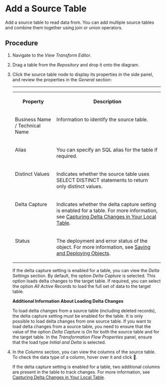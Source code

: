 <!-- loioec702fe3b1134f278c5c538b447b7435 -->

<link rel="stylesheet" type="text/css" href="../css/sap-icons.css"/>

# Add a Source Table

Add a source table to read data from. You can add multiple source tables and combine them together using join or union operators.



<a name="loioec702fe3b1134f278c5c538b447b7435__steps_xpb_dqj_lyb"/>

## Procedure

1.  Navigate to the *View Transform Editor*.

2.  Drag a table from the *Repository* and drop it onto the diagram.

3.  Click the source table node to display its properties in the side panel, and review the properties in the *General* section:

    ****


    <table>
    <tr>
    <th valign="top">

    Property


    
    </th>
    <th valign="top">

    Description


    
    </th>
    </tr>
    <tr>
    <td valign="top">
    
    Business Name / Technical Name


    
    </td>
    <td valign="top">
    
    Information to identify the source table.


    
    </td>
    </tr>
    <tr>
    <td valign="top">
    
    Alias


    
    </td>
    <td valign="top">
    
    You can specify an SQL alias for the table if required.


    
    </td>
    </tr>
    <tr>
    <td valign="top">
    
    Distinct Values


    
    </td>
    <td valign="top">
    
    Indicates whether the source table uses SELECT DISTINCT statements to return only distinct values.


    
    </td>
    </tr>
    <tr>
    <td valign="top">
    
    Delta Capture


    
    </td>
    <td valign="top">
    
    Indicates whether the delta capture setting is enabled for a table. For more information, see [Capturing Delta Changes in Your Local Table](capturing-delta-changes-in-your-local-table-154bdff.md).


    
    </td>
    </tr>
    <tr>
    <td valign="top">
    
    Status


    
    </td>
    <td valign="top">
    
    The deployment and error status of the object. For more information, see [Saving and Deploying Objects](../Creating-Finding-Sharing-Objects/saving-and-deploying-objects-7c0b560.md).


    
    </td>
    </tr>
    </table>
    
    If the delta capture setting is enabled for a table, you can view the *Delta Settings* section. By default, the option *Delta Capture* is selected. This option loads delta changes to the target table. If required, you can select the option *All Active Records* to load the full set of data to the target table.

    **Additional Information About Loading Delta Changes**

    To load delta changes from a source table \(including deleted records\), the delta capture setting must be enabled for the table. It is only possible to load delta changes from one source table. If you want to load delta changes from a source table, you need to ensure that the value of the option *Delta Capture* is *On* for both the source table and for the target table. In the *Transformation Flow Properties* panel, ensure that the load type *Initial and Delta* is selected.

4.  In the *Columns* section, you can view the columns of the source table. To check the data type of a column, hover over it and click <span class="FPA-icons"></span>.

    If the delta capture setting is enabled for a table, two additional columns are present in the table to track changes. For more information, see [Capturing Delta Changes in Your Local Table](capturing-delta-changes-in-your-local-table-154bdff.md).


